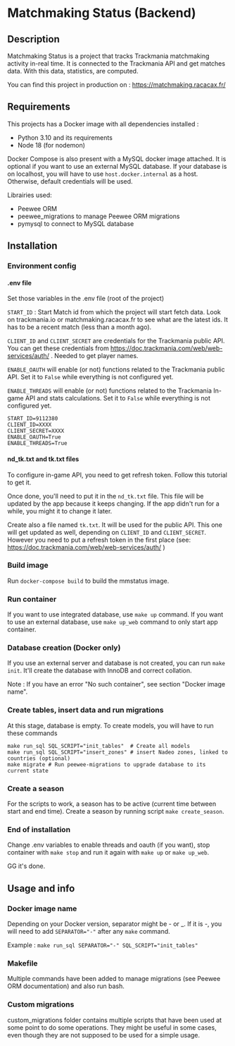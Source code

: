 # Matchmaking Status (Backend)
## Description
Matchmaking Status is a project that tracks Trackmania matchmaking activity in-real time. It is connected to the Trackmania API and get matches data. With this data, statistics, are computed.

You can find this project in production on : https://matchmaking.racacax.fr/

## Requirements
This projects has a Docker image with all dependencies installed :

- Python 3.10 and its requirements
- Node 18 (for nodemon)

Docker Compose is also present with a MySQL docker image attached. It is optional if you want to use an external MySQL database. If your database is on localhost, you will have to use `host.docker.internal` as a host. Otherwise, default credentials will be used.

Librairies used:
- Peewee ORM
- peewee_migrations to manage Peewee ORM migrations
- pymysql to connect to MySQL database
## Installation
### Environment config
#### .env file
Set those variables in the .env file (root of the project)

`START_ID` : Start Match id from which the project will start fetch data. Look on trackmania.io or matchmaking.racacax.fr to see what are the latest ids. It has to be a recent match (less than a month ago).

`CLIENT_ID` and `CLIENT_SECRET` are credentials for the Trackmania public API. You can get these credentials from https://doc.trackmania.com/web/web-services/auth/ . Needed to get player names.

`ENABLE_OAUTH` will enable (or not) functions related to the Trackmania public API. Set it to `False` while everything is not configured yet.

`ENABLE_THREADS` will enable (or not) functions related to the Trackmania In-game API and stats calculations. Set it to `False` while everything is not configured yet.
```
START_ID=9112380
CLIENT_ID=XXXX
CLIENT_SECRET=XXXX
ENABLE_OAUTH=True
ENABLE_THREADS=True
```
#### nd_tk.txt and tk.txt files
To configure in-game API, you need to get refresh token. Follow this tutorial to get it.

Once done, you'll need to put it in the `nd_tk.txt` file. This file will be updated by the app because it keeps changing. If the app didn't run for a while, you might it to change it later.

Create also a file named `tk.txt`. It will be used for the public API. This one will get updated as well, depending on `CLIENT_ID` and `CLIENT_SECRET`.
However you need to put a refresh token in the first place (see: https://doc.trackmania.com/web/web-services/auth/ )
### Build image
Run `docker-compose build` to build the mmstatus image.
### Run container
If you want to use integrated database, use `make up` command. If you want to use an external database, use `make up_web` command to only start app container.
### Database creation (Docker only)
If you use an external server and database is not created, you can run `make init`. It'll create the database with InnoDB and correct collation.

Note : If you have an error "No such container", see section "Docker image name".
### Create tables, insert data and run migrations
At this stage, database is empty. To create models, you will have to run these commands
```shell
make run_sql SQL_SCRIPT="init_tables"  # Create all models
make run_sql SQL_SCRIPT="insert_zones" # insert Nadeo zones, linked to countries (optional)
make migrate # Run peewee-migrations to upgrade database to its current state
```
### Create a season
For the scripts to work, a season has to be active (current time between start and end time).
Create a season by running script `make create_season`.
### End of installation
Change .env variables to enable threads and oauth (if you want), stop container with `make stop` and run it again with `make up` or `make up_web`.

GG it's done.

## Usage and info
### Docker image name
Depending on your Docker version, separator might be - or _. If it is -, you will need to add `SEPARATOR="-"` after any `make` command.

Example : `make run_sql SEPARATOR="-" SQL_SCRIPT="init_tables"`

### Makefile
Multiple commands have been added to manage migrations (see Peewee ORM documentation) and also run bash.

### Custom migrations
custom_migrations folder contains multiple scripts that have been used at some point to do some operations. 
They might be useful in some cases, even though they are not supposed to be used for a simple usage.